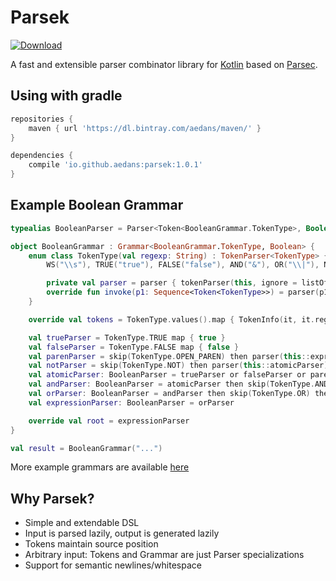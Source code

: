 Parsek
======

[![Download](https://api.bintray.com/packages/aedans/maven/parsek/images/download.svg)](https://bintray.com/aedans/maven/parsek/_latestVersion)

A fast and extensible parser combinator library for [Kotlin](http://kotlinlang.org) based on
[Parsec](https://github.com/haskell/parsec).

Using with gradle
-----------------

```gradle
repositories {
    maven { url 'https://dl.bintray.com/aedans/maven/' }
}

dependencies {
    compile 'io.github.aedans:parsek:1.0.1'
}
```

Example Boolean Grammar
-----------------------

```kotlin
typealias BooleanParser = Parser<Token<BooleanGrammar.TokenType>, Boolean>

object BooleanGrammar : Grammar<BooleanGrammar.TokenType, Boolean> {
    enum class TokenType(val regexp: String) : TokenParser<TokenType> {
        WS("\\s"), TRUE("true"), FALSE("false"), AND("&"), OR("\\|"), NOT("!"), OPEN_PAREN("\\("), CLOSE_PAREN("\\)");

        private val parser = parser { tokenParser(this, ignore = listOf(WS)) }
        override fun invoke(p1: Sequence<Token<TokenType>>) = parser(p1)
    }

    override val tokens = TokenType.values().map { TokenInfo(it, it.regexp.toPattern()) }

    val trueParser = TokenType.TRUE map { true }
    val falseParser = TokenType.FALSE map { false }
    val parenParser = skip(TokenType.OPEN_PAREN) then parser(this::expressionParser) then skip(TokenType.CLOSE_PAREN)
    val notParser = skip(TokenType.NOT) then parser(this::atomicParser) map { !it }
    val atomicParser: BooleanParser = trueParser or falseParser or parenParser or notParser
    val andParser: BooleanParser = atomicParser then skip(TokenType.AND) then parser(this::andParser) map { (a, b) -> a && b } or atomicParser
    val orParser: BooleanParser = andParser then skip(TokenType.OR) then parser(this::orParser) map { (a, b) -> a || b } or andParser
    val expressionParser: BooleanParser = orParser

    override val root = expressionParser
}

val result = BooleanGrammar("...")
```

More example grammars are available [here](https://github.com/aedans/parsek/tree/master/src/test/kotlin/io/github/aedans/parsek/grammars)

Why Parsek?
-----------

- Simple and extendable DSL
- Input is parsed lazily, output is generated lazily
- Tokens maintain source position
- Arbitrary input: Tokens and Grammar are just Parser specializations
- Support for semantic newlines/whitespace
